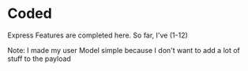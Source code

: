# Coded

Express Features are completed here.
So far, I've (1-12)

Note: I made my user Model simple because I don't want to add a lot of stuff to the payload

